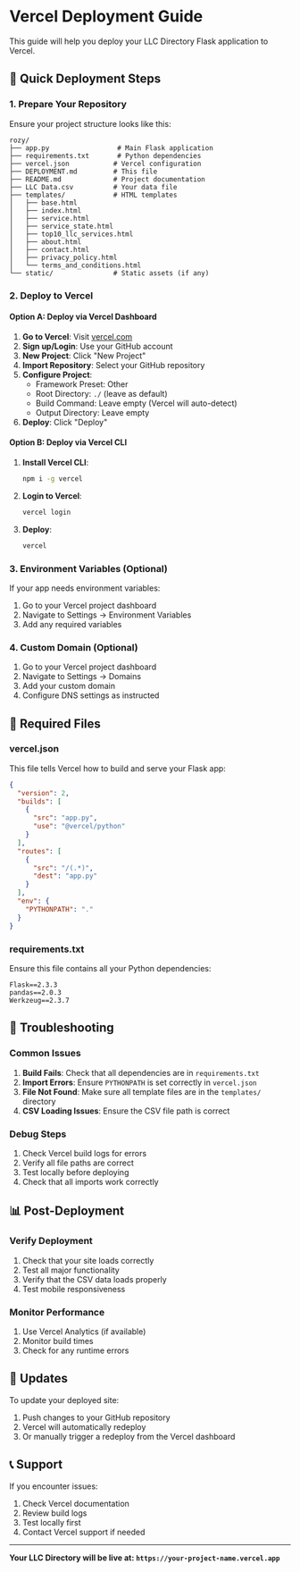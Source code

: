 # Vercel Deployment Guide

This guide will help you deploy your LLC Directory Flask application to Vercel.

## 🚀 Quick Deployment Steps

### 1. Prepare Your Repository

Ensure your project structure looks like this:
```
rozy/
├── app.py                 # Main Flask application
├── requirements.txt       # Python dependencies
├── vercel.json           # Vercel configuration
├── DEPLOYMENT.md         # This file
├── README.md             # Project documentation
├── LLC Data.csv          # Your data file
├── templates/            # HTML templates
│   ├── base.html
│   ├── index.html
│   ├── service.html
│   ├── service_state.html
│   ├── top10_llc_services.html
│   ├── about.html
│   ├── contact.html
│   ├── privacy_policy.html
│   └── terms_and_conditions.html
└── static/               # Static assets (if any)
```

### 2. Deploy to Vercel

#### Option A: Deploy via Vercel Dashboard

1. **Go to Vercel**: Visit [vercel.com](https://vercel.com)
2. **Sign up/Login**: Use your GitHub account
3. **New Project**: Click "New Project"
4. **Import Repository**: Select your GitHub repository
5. **Configure Project**:
   - Framework Preset: Other
   - Root Directory: `./` (leave as default)
   - Build Command: Leave empty (Vercel will auto-detect)
   - Output Directory: Leave empty
6. **Deploy**: Click "Deploy"

#### Option B: Deploy via Vercel CLI

1. **Install Vercel CLI**:
   ```bash
   npm i -g vercel
   ```

2. **Login to Vercel**:
   ```bash
   vercel login
   ```

3. **Deploy**:
   ```bash
   vercel
   ```

### 3. Environment Variables (Optional)

If your app needs environment variables:

1. Go to your Vercel project dashboard
2. Navigate to Settings → Environment Variables
3. Add any required variables

### 4. Custom Domain (Optional)

1. Go to your Vercel project dashboard
2. Navigate to Settings → Domains
3. Add your custom domain
4. Configure DNS settings as instructed

## 📁 Required Files

### vercel.json
This file tells Vercel how to build and serve your Flask app:
```json
{
  "version": 2,
  "builds": [
    {
      "src": "app.py",
      "use": "@vercel/python"
    }
  ],
  "routes": [
    {
      "src": "/(.*)",
      "dest": "app.py"
    }
  ],
  "env": {
    "PYTHONPATH": "."
  }
}
```

### requirements.txt
Ensure this file contains all your Python dependencies:
```
Flask==2.3.3
pandas==2.0.3
Werkzeug==2.3.7
```

## 🔧 Troubleshooting

### Common Issues

1. **Build Fails**: Check that all dependencies are in `requirements.txt`
2. **Import Errors**: Ensure `PYTHONPATH` is set correctly in `vercel.json`
3. **File Not Found**: Make sure all template files are in the `templates/` directory
4. **CSV Loading Issues**: Ensure the CSV file path is correct

### Debug Steps

1. Check Vercel build logs for errors
2. Verify all file paths are correct
3. Test locally before deploying
4. Check that all imports work correctly

## 📊 Post-Deployment

### Verify Deployment

1. Check that your site loads correctly
2. Test all major functionality
3. Verify that the CSV data loads properly
4. Test mobile responsiveness

### Monitor Performance

1. Use Vercel Analytics (if available)
2. Monitor build times
3. Check for any runtime errors

## 🔄 Updates

To update your deployed site:

1. Push changes to your GitHub repository
2. Vercel will automatically redeploy
3. Or manually trigger a redeploy from the Vercel dashboard

## 📞 Support

If you encounter issues:

1. Check Vercel documentation
2. Review build logs
3. Test locally first
4. Contact Vercel support if needed

---

**Your LLC Directory will be live at: `https://your-project-name.vercel.app`**
